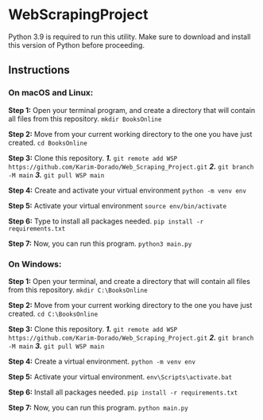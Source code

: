 # WebScrapingProject
Python 3.9 is required to run this utility. Make sure to download and install this version of Python before proceeding.

## Instructions

### On macOS and Linux: 

**Step 1:** Open your terminal program, and create a directory that will contain all files from this repository.
`mkdir BooksOnline`

**Step 2:** Move from your current working directory to the one you have just created. 
`cd BooksOnline`

**Step 3:** Clone this repository.
 ***1.*** `git remote add WSP https://github.com/Karim-Dorado/Web_Scraping_Project.git`
 ***2.*** `git branch -M main`
 ***3.*** `git pull WSP main`

**Step 4:** Create and activate your virtual environment 
`python -m venv env`

**Step 5:** Activate your virtual environment 
`source env/bin/activate`

**Step 6:** Type  to install all packages needed.
`pip install -r requirements.txt`

**Step 7:** Now, you can run this program.
`python3 main.py`

### On Windows:

**Step 1:** Open your terminal, and create a directory that will contain all files from this repository.
`mkdir C:\BooksOnline`

**Step 2:** Move from your current working directory to the one you have just created. 
`cd C:\BooksOnline` 

**Step 3:** Clone this repository.
 ***1.*** `git remote add WSP https://github.com/Karim-Dorado/Web_Scraping_Project.git`
 ***2.*** `git branch -M main`
 ***3.*** `git pull WSP main`
 
**Step 4:** Create a virtual environment.
`python -m venv env`

**Step 5:** Activate your virtual environment.
`env\Scripts\activate.bat`

**Step 6:** Install all packages needed.
`pip install -r requirements.txt`

**Step 7:** Now, you can run this program.
`python main.py`
